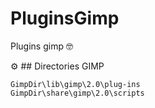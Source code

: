 # PluginsGimp
Plugins gimp 🤓

⚙️ ## <a name="Dirs"></a>Directories GIMP

```
GimpDir\lib\gimp\2.0\plug-ins
GimpDir\share\gimp\2.0\scripts
```

<!-- 📢 🍺 🤓 📄 📌 🖇️ 🔧 ⌨️ 🔩 ⚙️ 🚀 📋-->